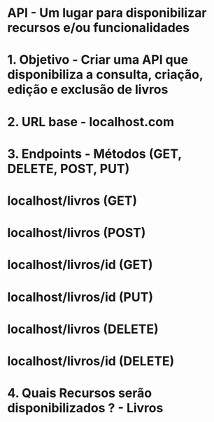 # API - Um lugar para disponibilizar recursos e/ou funcionalidades

# 1. Objetivo - Criar uma API que disponibiliza a consulta, criação, edição e exclusão de livros

# 2. URL base - localhost.com

# 3. Endpoints - Métodos (GET, DELETE, POST, PUT)

# localhost/livros (GET)

# localhost/livros (POST)

# localhost/livros/id (GET)

# localhost/livros/id (PUT)

# localhost/livros (DELETE)

# localhost/livros/id (DELETE)

# 4. Quais Recursos serão disponibilizados ? - Livros
